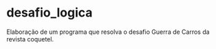 # desafio_logica
Elaboração de um programa que resolva o desafio Guerra de Carros da revista coquetel.
